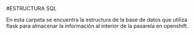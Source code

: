 #ESTRUCTURA SQL 

En esta carpeta se encuentra la estructura de la base de datos que utiliza flask para almacenar la 
información al interior de la pasarela en openshift.
